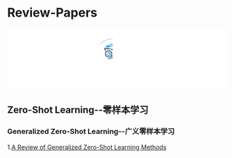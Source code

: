 # Review-Papers
<div align="center">
  <img src="Image/52CV.gif" width="600"/>
</div>

## Zero-Shot Learning--零样本学习

### Generalized Zero-Shot Learning--广义零样本学习

1.[A Review of Generalized Zero-Shot Learning Methods](https://arxiv.org/abs/2011.08641)
